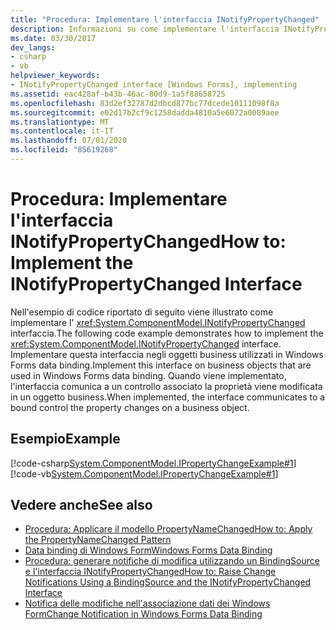 ```yaml
---
title: "Procedura: Implementare l'interfaccia INotifyPropertyChanged"
description: Informazioni su come implementare l'interfaccia INotifyPropertyChanged sugli oggetti business utilizzati in Windows Forms data binding.
ms.date: 03/30/2017
dev_langs:
- csharp
- vb
helpviewer_keywords:
- INotifyPropertyChanged interface [Windows Forms], implementing
ms.assetid: eac428af-b43b-46ac-80d9-1a5f88658725
ms.openlocfilehash: 83d2ef32787d2dbcd877bc77dcede10111098f8a
ms.sourcegitcommit: e02d17b2cf9c1258dadda4810a5e6072a0089aee
ms.translationtype: MT
ms.contentlocale: it-IT
ms.lasthandoff: 07/01/2020
ms.locfileid: "85619268"
---
```

# <a name="how-to-implement-the-inotifypropertychanged-interface"></a><span data-ttu-id="6bc5e-103">Procedura: Implementare l'interfaccia INotifyPropertyChanged</span><span class="sxs-lookup"><span data-stu-id="6bc5e-103">How to: Implement the INotifyPropertyChanged Interface</span></span>
<span data-ttu-id="6bc5e-104">Nell'esempio di codice riportato di seguito viene illustrato come implementare l' <xref:System.ComponentModel.INotifyPropertyChanged> interfaccia.</span><span class="sxs-lookup"><span data-stu-id="6bc5e-104">The following code example demonstrates how to implement the <xref:System.ComponentModel.INotifyPropertyChanged> interface.</span></span> <span data-ttu-id="6bc5e-105">Implementare questa interfaccia negli oggetti business utilizzati in Windows Forms data binding.</span><span class="sxs-lookup"><span data-stu-id="6bc5e-105">Implement this interface on business objects that are used in Windows Forms data binding.</span></span> <span data-ttu-id="6bc5e-106">Quando viene implementato, l'interfaccia comunica a un controllo associato la proprietà viene modificata in un oggetto business.</span><span class="sxs-lookup"><span data-stu-id="6bc5e-106">When implemented, the interface  communicates to a bound control the property changes on a business object.</span></span>  
  
## <a name="example"></a><span data-ttu-id="6bc5e-107">Esempio</span><span class="sxs-lookup"><span data-stu-id="6bc5e-107">Example</span></span>  
 [!code-csharp[System.ComponentModel.IPropertyChangeExample#1](~/samples/snippets/csharp/VS_Snippets_Winforms/System.ComponentModel.IPropertyChangeExample/CS/Form1.cs#1)]
 [!code-vb[System.ComponentModel.IPropertyChangeExample#1](~/samples/snippets/visualbasic/VS_Snippets_Winforms/System.ComponentModel.IPropertyChangeExample/VB/Form1.vb#1)]  
  
## <a name="see-also"></a><span data-ttu-id="6bc5e-108">Vedere anche</span><span class="sxs-lookup"><span data-stu-id="6bc5e-108">See also</span></span>

- [<span data-ttu-id="6bc5e-109">Procedura: Applicare il modello PropertyNameChanged</span><span class="sxs-lookup"><span data-stu-id="6bc5e-109">How to: Apply the PropertyNameChanged Pattern</span></span>](how-to-apply-the-propertynamechanged-pattern.md)
- [<span data-ttu-id="6bc5e-110">Data binding di Windows Form</span><span class="sxs-lookup"><span data-stu-id="6bc5e-110">Windows Forms Data Binding</span></span>](windows-forms-data-binding.md)
- [<span data-ttu-id="6bc5e-111">Procedura: generare notifiche di modifica utilizzando un BindingSource e l'interfaccia INotifyPropertyChanged</span><span class="sxs-lookup"><span data-stu-id="6bc5e-111">How to: Raise Change Notifications Using a BindingSource and the INotifyPropertyChanged Interface</span></span>](./controls/raise-change-notifications--bindingsource.md)
- [<span data-ttu-id="6bc5e-112">Notifica delle modifiche nell'associazione dati dei Windows Form</span><span class="sxs-lookup"><span data-stu-id="6bc5e-112">Change Notification in Windows Forms Data Binding</span></span>](change-notification-in-windows-forms-data-binding.md)
